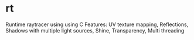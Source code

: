 # rt
Runtime raytracer using using C
Features:
UV texture mapping,
Reflections,
Shadows with multiple light sources,
Shine,
Transparency,
Multi threading
